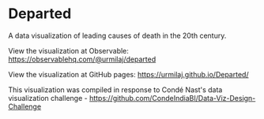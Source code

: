 # Departed
 A data visualization of leading causes of death in the 20th century.
 
 
 
 
 View the visualization at Observable: https://observablehq.com/@urmilaj/departed
 
 View the visualization at GitHub pages: https://urmilaj.github.io/Departed/
 
 

 
 This visualization was compiled in response to Condé Nast's data visualization challenge - https://github.com/CondeIndiaBI/Data-Viz-Design-Challenge
